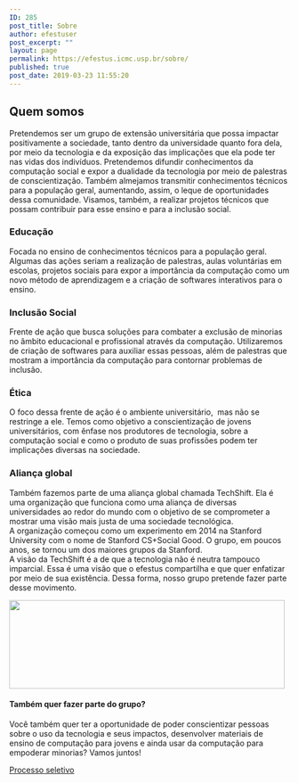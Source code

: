 ```yaml
---
ID: 285
post_title: Sobre
author: efestuser
post_excerpt: ""
layout: page
permalink: https://efestus.icmc.usp.br/sobre/
published: true
post_date: 2019-03-23 11:55:20
---
```

<h2>Quem somos</h2>		
		Pretendemos ser um grupo de extensão universitária que possa impactar positivamente a sociedade, tanto dentro da universidade quanto fora dela, por meio da tecnologia e da exposição das implicações que ela pode ter nas vidas dos indivíduos. Pretendemos difundir conhecimentos da computação social e expor a dualidade da tecnologia por meio de palestras de conscientização. Também almejamos transmitir conhecimentos técnicos para a população geral, aumentando, assim, o leque de oportunidades dessa comunidade. Visamos, também, a realizar projetos técnicos que possam contribuir para esse ensino e para a inclusão social.		
				<h3>
					Educação
				</h3>
				<p>Focada no ensino de conhecimentos técnicos para a população geral. Algumas das ações seriam a realização de palestras, aulas voluntárias em escolas, projetos sociais para expor a importância da computação como um novo método de aprendizagem e a criação de softwares interativos para o ensino.</p>
				<h3>
					Inclusão Social
				</h3>
				<p>Frente de ação que busca soluções para combater a exclusão de minorias no âmbito educacional e profissional através da computação. Utilizaremos de criação de softwares para auxiliar essas pessoas, além de palestras que mostram a importância da computação para contornar problemas de inclusão.</p>
				<h3>
					Ética
				</h3>
				<p>O foco dessa frente de ação é o ambiente universitário, 
mas não se restringe a ele. Temos como objetivo a conscientização de jovens universitários, com ênfase nos produtores de tecnologia, sobre a computação social e como o produto de suas profissões podem ter implicações diversas na sociedade. </p>
			<h3>Aliança global</h3>		
		<p>Também fazemos parte de uma aliança global chamada TechShift. Ela é uma organização que funciona como uma aliança de diversas universidades ao redor do mundo com o objetivo de se comprometer a mostrar uma visão mais justa de uma sociedade tecnológica.<br />A organização começou como um experimento em 2014 na Stanford University com o nome de Stanford CS+Social Good. O grupo, em poucos anos, se tornou um dos maiores grupos da Stanford.<br />A visão da TechShift é a de que a tecnologia não é neutra tampouco imparcial. Essa é uma visão que o efestus compartilha e que quer enfatizar por meio de sua existência. Dessa forma, nosso grupo pretende fazer parte desse movimento.</p>		
										<img width="495" height="159" src="https://efestus.icmc.usp.br/wp-content/uploads/2019/03/banner.png" alt="" srcset="https://efestus.icmc.usp.br/wp-content/uploads/2019/03/banner.png 495w, https://efestus.icmc.usp.br/wp-content/uploads/2019/03/banner-300x96.png 300w" sizes="(max-width: 495px) 100vw, 495px" />											
			<h4>Também quer fazer parte do grupo?</h4>		
		<p>Você também quer ter a oportunidade de poder conscientizar pessoas sobre o uso da tecnologia e seus impactos, desenvolver materiais de ensino de computação para jovens e ainda usar da computação para empoderar minorias? Vamos juntos!<br></p>		
			<a href="/?page_id=401" role="button">
						Processo seletivo
					</a>